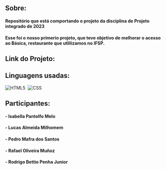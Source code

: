 ## Sobre:
#### Repositório que está comportando o projeto da disciplina de Projeto integrado de 2023
#### Esse foi o nosso primerio projeto, que teve objetivo de melhorar o acesso ao Básica, restaurante que utlilizamos no IFSP.

## Link do Projeto:
#### 

## Linguagens usadas:
![HTML5](https://img.shields.io/badge/HTML-E34F26?style=for-the-badge&logo=html5&logoColor=white)&nbsp;
![CSS](https://img.shields.io/badge/CSS-1572B6?style=for-the-badge&logo=css3&logoColor=white)&nbsp;

## Participantes:
#### - Isabella Pantolfo Melo
#### - Lucas Almeida Milhomem
#### - Pedro Mafra dos Santos
#### - Rafael Oliveira Muñoz
#### - Rodrigo Bettio Penha Junior



